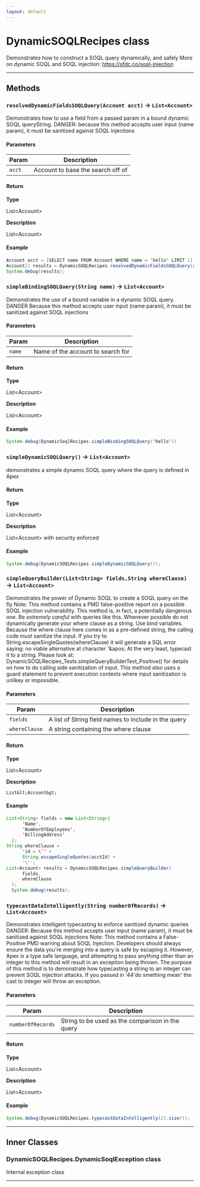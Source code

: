 ```yaml
---
layout: default
---
```

# DynamicSOQLRecipes class

Demonstrates how to construct a SOQL query dynamically, and safely More on dynamic SOQL and SOQL injection: https://sfdc.co/soql-injection

---
## Methods
### `resolvedDynamicFieldsSOQLQuery(Account acct)` → `List<Account>`

Demonstrates how to use a field from a passed param in a bound dynamic SOQL queryString. DANGER: because this method accepts user input (name param), it must be sanitized against SOQL injections

#### Parameters
|Param|Description|
|-----|-----------|
|`acct` |  Account to base the search off of |

#### Return

**Type**

List&lt;Account&gt;

**Description**

List&lt;Account&gt;

#### Example
```java
Account acct = [SELECT name FROM Account WHERE name = 'hello' LIMIT 1];
Account[] results = DynamicSOQLRecipes.resolvedDynamicFieldsSOQLQuery(acct);
System.debug(results);
```

### `simpleBindingSOQLQuery(String name)` → `List<Account>`

Demonstrates the use of a bound variable in a dynamic SOQL query. DANGER Because this method accepts user input (name param), it must be sanitized against SOQL injections

#### Parameters
|Param|Description|
|-----|-----------|
|`name` |  Name of the account to search for |

#### Return

**Type**

List&lt;Account&gt;

**Description**

List&lt;Account&gt;

#### Example
```java
System.debug(DynamicSoqlRecipes.simpleBindingSOQLQuery('hello'))
```

### `simpleDynamicSOQLQuery()` → `List<Account>`

demonstrates a simple dynamic SOQL query where the query is defined in Apex

#### Return

**Type**

List&lt;Account&gt;

**Description**

List&lt;Account&gt; with security enforced

#### Example
```java
System.debug(DynamicSOQLRecipes.simpleDynamicSOQLQuery());
```

### `simpleQueryBuilder(List<String> fields,String whereClause)` → `List<Account>`

Demonstrates the power of Dynamic SOQL to create a SOQL query on the fly Note: This method contains a PMD false-positive report on a possible SOQL injection vulnerability. This method is, in fact, a potentially dangerous one. Be *extremely careful* with queries like this. Whenever possible do not dynamically generate your where clause as a string. Use bind variables. Because the where clause here comes in as a pre-defined string, the calling code *must* sanitize the input. If you try to String.escapeSingleQuotes(whereClause) it will generate a SQL error saying: no viable alternative at character &apos;\&apos; At the very least, typecast it to a string. Please look at: DynamicSOQLRecipes_Tests.simpleQueryBuilderTest_Positive() for details on how to do calling side sanitization of input. This method *also* uses a guard statement to prevent execution contexts where input sanitization is unlikey or impossible.

#### Parameters
|Param|Description|
|-----|-----------|
|`fields` |       A list of String field names to include in the query |
|`whereClause` |  A string containing the where clause |

#### Return

**Type**

List&lt;Account&gt;

**Description**

`List&lt;Account&gt;`

#### Example
```java
List<String> fields = new List<String>{
      'Name',
      'NumberOfEmployees',
      'BillingAddress'
  };
String whereClause =
      'id = \'' +
      String.escapeSingleQuotes(acctId) +
      '\'';
List<Account> results = DynamicSOQLRecipes.simpleQueryBuilder(
      fields,
      whereClause
  );
  System.debug(results);
```

### `typecastDataIntelligently(String numberOfRecords)` → `List<Account>`

Demonstrates intelligent typecasting to enforce sanitized dynamic queries DANGER: Because this method accepts user input (name param), it must be sanitized against SOQL injections Note: This method contains a False-Positive PMD warning about SOQL Injection. Developers should always ensure the data you&apos;re merging into a query is safe by escaping it. However, Apex is a type safe language, and attempting to pass anything other than an integer to this method will result in an exception being thrown. The purpose of this method is to demonstrate how typecasting a string to an integer can prevent SOQL injection attacks. If you passed in &apos;44&apos;do smething mean&apos; the cast to integer will throw an exception.

#### Parameters
|Param|Description|
|-----|-----------|
|`numberOfRecords` |  String to be used as the comparison in the query |

#### Return

**Type**

List&lt;Account&gt;

**Description**

List&lt;Account&gt;

#### Example
```java
System.debug(DynamicSOQLRecipes.typecastDataIntelligently(2).size());
```

---
## Inner Classes

### DynamicSOQLRecipes.DynamicSoqlException class

Internal exception class

---

